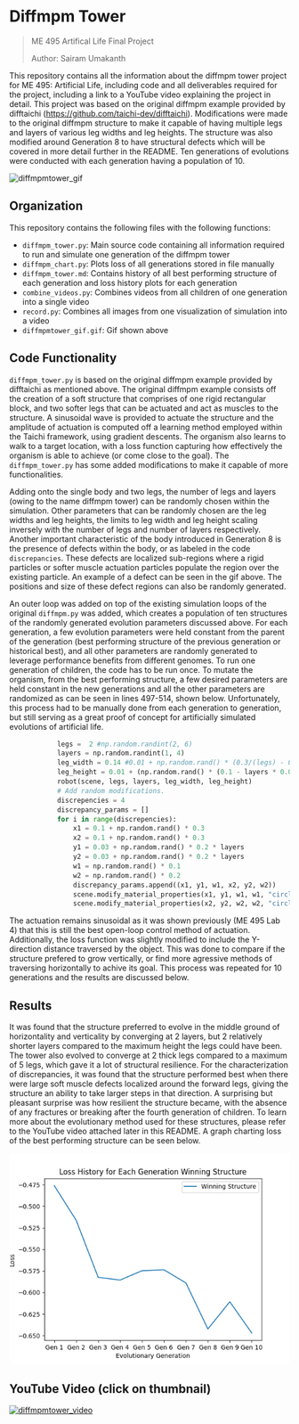 # Diffmpm Tower
> ME 495 Artifical Life Final Project
>
> Author: Sairam Umakanth

This repository contains all the information about the diffmpm tower project for ME 495: Artificial Life, including code and all deliverables required for the project, including a link to a YouTube video explaining the project in detail. This project was based on the original diffmpm example provided by difftaichi (https://github.com/taichi-dev/difftaichi). Modifications were made to the original diffmpm structure to make it capable of having multiple legs and layers of various leg widths and leg heights. The structure was also modified around Generation 8 to have structural defects which will be covered in more detail further in the README. Ten generations of evolutions were conducted with each generation having a population of 10. 

![diffmpmtower_gif](diffmpmtower_gif.gif)

## Organization

This repository contains the following files with the following functions:

- `diffmpm_tower.py`: Main source code containing all information required to run and simulate one generation of the diffmpm tower
- `diffmpm_chart.py`: Plots loss of all generations stored in file manually
- `diffmpm_tower.md`: Contains history of all best performing structure of each generation and loss history plots for each generation
- `combine_videos.py`: Combines videos from all children of one generation into a single video
- `record.py`: Combines all images from one visualization of simulation into a video
- `diffmpmtower_gif.gif`: Gif shown above

## Code Functionality

`diffmpm_tower.py` is based on the original diffmpm example provided by difftaichi as mentioned above. The original diffmpm example consists off the creation of a soft structure that comprises of one rigid rectangular block, and two softer legs that can be actuated and act as muscles to the structure. A sinusoidal wave is provided to actuate the structure and the amplitude of actuation is computed off a learning method employed within the Taichi framework, using gradient descents. The organism also learns to walk to a target location, with a loss function capturing how effectively the organism is able to achieve (or come close to the goal). The `diffmpm_tower.py` has some added modifications to make it capable of more functionalities.

Adding onto the single body and two legs, the number of legs and layers (owing to the name diffmpm tower) can be randomly chosen within the simulation. Other parameters that can be randomly chosen are the leg widths and leg heights, the limits to leg width and leg height scaling inversely with the number of legs and number of layers respectively. Another important characteristic of the body introduced in Generation 8 is the presence of defects within the body, or as labeled in the code `discrepancies`. These defects are localized sub-regions where a rigid particles or softer muscle actuation particles populate the region over the existing particle. An example of a defect can be seen in the gif above. The positions and size of these defect regions can also be randomly generated.

An outer loop was added on top of the existing simulation loops of the original `diffmpm.py` was added, which creates a population of ten structures of the randomly generated evolution parameters discussed above. For each generation, a few evolution parameters were held constant from the parent of the generation (best performing structure of the previous generation or historical best), and all other parameters are randomly generated to leverage performance benefits from different genomes. To run one generation of children, the code has to be run once. To mutate the organism, from the best performing structure, a few desired parameters are held constant in the new generations and all the other parameters are randomized as can be seen in lines 497-514, shown below. Unfortunately, this process had to be manually done from each generation to generation, but still serving as a great proof of concept for artificially simulated evolutions of artificial life.  

```python
            legs =  2 #np.random.randint(2, 6)
            layers = np.random.randint(1, 4)
            leg_width = 0.14 #0.01 + np.random.rand() * (0.3/(legs) - 0.01)
            leg_height = 0.01 + (np.random.rand() * (0.1 - layers * 0.01))
            robot(scene, legs, layers, leg_width, leg_height)
            # Add random modifications.
            discrepencies = 4
            discrepancy_params = []
            for i in range(discrepencies):
                x1 = 0.1 + np.random.rand() * 0.3
                x2 = 0.1 + np.random.rand() * 0.3
                y1 = 0.03 + np.random.rand() * 0.2 * layers
                y2 = 0.03 + np.random.rand() * 0.2 * layers
                w1 = np.random.rand() * 0.1
                w2 = np.random.rand() * 0.2
                discrepancy_params.append((x1, y1, w1, x2, y2, w2))
                scene.modify_material_properties(x1, y1, w1, w1, "circle", -1)
                scene.modify_material_properties(x2, y2, w2, w2, "circle", 3)
```

The actuation remains sinusoidal as it was shown previously (ME 495 Lab 4) that this is still the best open-loop control method of actuation. Additionally, the loss function was slightly modified to include the Y-direction distance traversed by the object. This was done to compare if the structure prefered to grow vertically, or find more agressive methods of traversing horizontally to achive its goal. This process was repeated for 10 generations and the results are discussed below. 

## Results

It was found that the structure preferred to evolve in the middle ground of horizontality and verticality by converging at 2 layers, but 2 relatively shorter layers compared to the maximum height the legs could have been. The tower also evolved to converge at 2 thick legs compared to a maximum of 5 legs, which gave it a lot of structural resilience. For the characterization of discrepancies, it was found that the structure performed best when there were large soft muscle defects localized around the forward legs, giving the structure an ability to take larger steps in that direction. A surprising but pleasant surprise was how resilient the structure became, with the absence of any fractures or breaking after the fourth generation of children. To learn more about the evolutionary method used for these structures, please refer to the YouTube video attached later in this README. A graph charting loss of the best performing structure can be seen below. 

![diffmpmtower_plot](images/final_plot.png)

## YouTube Video (click on thumbnail)

[![diffmpmtower_video](https://img.youtube.com/vi/ei0TkFdqHJA/0.jpg)](https://www.youtube.com/watch?v=ei0TkFdqHJA)




